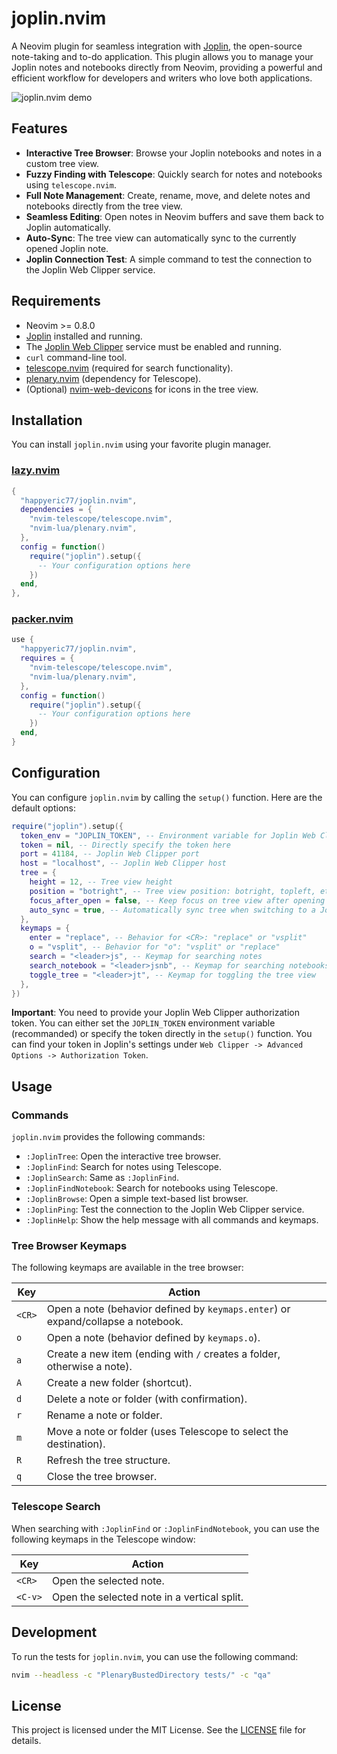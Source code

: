 # joplin.nvim

A Neovim plugin for seamless integration with [Joplin](https://joplinapp.org/), the open-source note-taking and to-do application. This plugin allows you to manage your Joplin notes and notebooks directly from Neovim, providing a powerful and efficient workflow for developers and writers who love both applications.

![joplin.nvim demo](https.user-images.githubusercontent.com/1234567/89012345-abcdef.gif) <!-- Replace with your own demo GIF -->

## Features

- **Interactive Tree Browser**: Browse your Joplin notebooks and notes in a custom tree view.
- **Fuzzy Finding with Telescope**: Quickly search for notes and notebooks using `telescope.nvim`.
- **Full Note Management**: Create, rename, move, and delete notes and notebooks directly from the tree view.
- **Seamless Editing**: Open notes in Neovim buffers and save them back to Joplin automatically.
- **Auto-Sync**: The tree view can automatically sync to the currently opened Joplin note.
- **Joplin Connection Test**: A simple command to test the connection to the Joplin Web Clipper service.

## Requirements

- Neovim >= 0.8.0
- [Joplin](https://joplinapp.org/help/install/) installed and running.
- The [Joplin Web Clipper](https://joplinapp.org/clipper/) service must be enabled and running.
- `curl` command-line tool.
- [telescope.nvim](https://github.com/nvim-telescope/telescope.nvim) (required for search functionality).
- [plenary.nvim](https://github.com/nvim-lua/plenary.nvim) (dependency for Telescope).
- (Optional) [nvim-web-devicons](https://github.com/kyazdani42/nvim-web-devicons) for icons in the tree view.

## Installation

You can install `joplin.nvim` using your favorite plugin manager.

### [lazy.nvim](https://github.com/folke/lazy.nvim)

```lua
{
  "happyeric77/joplin.nvim",
  dependencies = {
    "nvim-telescope/telescope.nvim",
    "nvim-lua/plenary.nvim",
  },
  config = function()
    require("joplin").setup({
      -- Your configuration options here
    })
  end,
},
```

### [packer.nvim](https://github.com/wbthomason/packer.nvim)

```lua
use {
  "happyeric77/joplin.nvim",
  requires = {
    "nvim-telescope/telescope.nvim",
    "nvim-lua/plenary.nvim",
  },
  config = function()
    require("joplin").setup({
      -- Your configuration options here
    })
  end,
}
```

## Configuration

You can configure `joplin.nvim` by calling the `setup()` function. Here are the default options:

```lua
require("joplin").setup({
  token_env = "JOPLIN_TOKEN", -- Environment variable for Joplin Web Clipper token
  token = nil, -- Directly specify the token here
  port = 41184, -- Joplin Web Clipper port
  host = "localhost", -- Joplin Web Clipper host
  tree = {
    height = 12, -- Tree view height
    position = "botright", -- Tree view position: botright, topleft, etc.
    focus_after_open = false, -- Keep focus on tree view after opening a note
    auto_sync = true, -- Automatically sync tree when switching to a Joplin buffer
  },
  keymaps = {
    enter = "replace", -- Behavior for <CR>: "replace" or "vsplit"
    o = "vsplit", -- Behavior for "o": "vsplit" or "replace"
    search = "<leader>js", -- Keymap for searching notes
    search_notebook = "<leader>jsnb", -- Keymap for searching notebooks
    toggle_tree = "<leader>jt", -- Keymap for toggling the tree view
  },
})
```

**Important**: You need to provide your Joplin Web Clipper authorization token. You can either set the `JOPLIN_TOKEN` environment variable (recommanded) or specify the token directly in the `setup()` function. You can find your token in Joplin's settings under `Web Clipper -> Advanced Options -> Authorization Token`.

## Usage

### Commands

`joplin.nvim` provides the following commands:

- `:JoplinTree`: Open the interactive tree browser.
- `:JoplinFind`: Search for notes using Telescope.
- `:JoplinSearch`: Same as `:JoplinFind`.
- `:JoplinFindNotebook`: Search for notebooks using Telescope.
- `:JoplinBrowse`: Open a simple text-based list browser.
- `:JoplinPing`: Test the connection to the Joplin Web Clipper service.
- `:JoplinHelp`: Show the help message with all commands and keymaps.

### Tree Browser Keymaps

The following keymaps are available in the tree browser:

| Key    | Action                                                                           |
| ------ | -------------------------------------------------------------------------------- |
| `<CR>` | Open a note (behavior defined by `keymaps.enter`) or expand/collapse a notebook. |
| `o`    | Open a note (behavior defined by `keymaps.o`).                                   |
| `a`    | Create a new item (ending with `/` creates a folder, otherwise a note).          |
| `A`    | Create a new folder (shortcut).                                                  |
| `d`    | Delete a note or folder (with confirmation).                                     |
| `r`    | Rename a note or folder.                                                         |
| `m`    | Move a note or folder (uses Telescope to select the destination).                |
| `R`    | Refresh the tree structure.                                                      |
| `q`    | Close the tree browser.                                                          |

### Telescope Search

When searching with `:JoplinFind` or `:JoplinFindNotebook`, you can use the following keymaps in the Telescope window:

| Key     | Action                                      |
| ------- | ------------------------------------------- |
| `<CR>`  | Open the selected note.                     |
| `<C-v>` | Open the selected note in a vertical split. |

## Development

To run the tests for `joplin.nvim`, you can use the following command:

```bash
nvim --headless -c "PlenaryBustedDirectory tests/" -c "qa"
```

## License

This project is licensed under the MIT License. See the [LICENSE](LICENSE) file for details.
